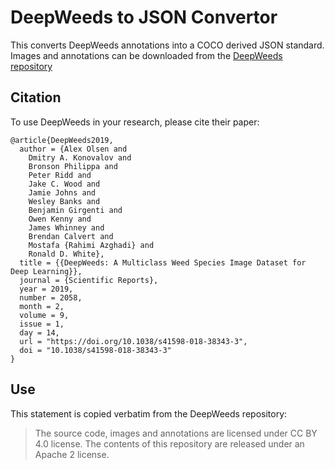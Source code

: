 # DeepWeeds to JSON Convertor

This converts DeepWeeds annotations into a COCO derived JSON standard. 
Images and annotations can be downloaded from the [DeepWeeds repository](https://github.com/AlexOlsen/DeepWeeds) 

## Citation

To use DeepWeeds in your research, please cite their paper:
```
@article{DeepWeeds2019,
  author = {Alex Olsen and
    Dmitry A. Konovalov and
    Bronson Philippa and
    Peter Ridd and
    Jake C. Wood and
    Jamie Johns and
    Wesley Banks and
    Benjamin Girgenti and
    Owen Kenny and 
    James Whinney and
    Brendan Calvert and
    Mostafa {Rahimi Azghadi} and
    Ronald D. White},
  title = {{DeepWeeds: A Multiclass Weed Species Image Dataset for Deep Learning}},
  journal = {Scientific Reports},
  year = 2019,
  number = 2058,
  month = 2,
  volume = 9,
  issue = 1,
  day = 14,
  url = "https://doi.org/10.1038/s41598-018-38343-3",
  doi = "10.1038/s41598-018-38343-3"
}
```
## Use

This statement is copied verbatim from the DeepWeeds repository:
> The source code, images and annotations are licensed under CC BY 4.0 license. 
> The contents of this repository are released under an Apache 2 license.
